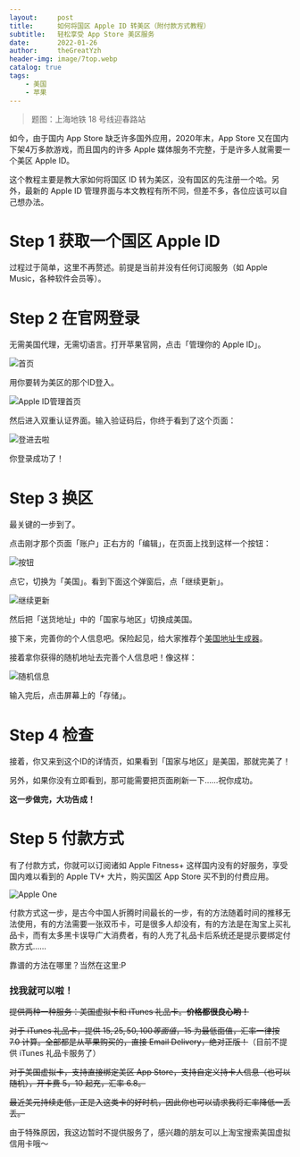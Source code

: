 ```yaml
---
layout:     post
title:      如何将国区 Apple ID 转美区（附付款方式教程）
subtitle:   轻松享受 App Store 美区服务
date:       2022-01-26
author:     theGreatYzh
header-img: image/7top.webp
catalog: true
tags:
    - 美国
    - 苹果
---
```


> 题图：上海地铁 18 号线迎春路站

如今，由于国内 App Store 缺乏许多国外应用，2020年末，App Store 又在国内下架4万多款游戏，而且国内的许多 Apple 媒体服务不完整，于是许多人就需要一个美区 Apple ID。

这个教程主要是教大家如何将国区 ID 转为美区，没有国区的先注册一个哈。另外，最新的 Apple ID 管理界面与本文教程有所不同，但差不多，各位应该可以自己想办法。

# Step 1 获取一个国区 Apple ID

过程过于简单，这里不再赘述。前提是当前并没有任何订阅服务（如 Apple Music，各种软件会员等）。

# Step 2 在官网登录

无需美国代理，无需切语言。打开苹果官网，点击「管理你的 Apple ID」。

![首页](https://pic2.zhimg.com/80/v2-feba1f96d6e76a7def06cad2b3f2665d_1440w.jpg)

用你要转为美区的那个ID登入。

![Apple ID管理首页](https://pic3.zhimg.com/80/v2-326bbb73a7c3b8b130cf12fd2800a01e_1440w.jpg)

然后进入双重认证界面。输入验证码后，你终于看到了这个页面：

![登进去啦](https://pic1.zhimg.com/80/v2-5bbdf83cfa1b4b094cab2e180e110844_1440w.jpg) 

你登录成功了！

# Step 3 换区

最关键的一步到了。

点击刚才那个页面「账户」正右方的「编辑」，在页面上找到这样一个按钮：

![按钮](https://pic4.zhimg.com/80/v2-9037af2c2acfb4f9a52095a01f0fecc7_1440w.jpg)

点它，切换为「美国」。看到下面这个弹窗后，点「继续更新」。

![继续更新](https://pic4.zhimg.com/80/v2-45b570ebc74dc594e0711ec938fc5613_1440w.jpg)

然后把「送货地址」中的「国家与地区」切换成美国。

接下来，完善你的个人信息吧。保险起见，给大家推荐个[美国地址生成器](www.meiguodizhi.com)。

接着拿你获得的随机地址去完善个人信息吧！像这样：

![随机信息](https://pic2.zhimg.com/80/v2-32d0fa008c14e0ef0c2d425d71806fb1_1440w.jpg)

输入完后，点击屏幕上的「存储」。

# Step 4 检查

接着，你又来到这个ID的详情页，如果看到「国家与地区」是美国，那就完美了！

另外，如果你没有立即看到，那可能需要把页面刷新一下……祝你成功。

**这一步做完，大功告成！**

# Step 5 付款方式

有了付款方式，你就可以订阅诸如 Apple Fitness+ 这样国内没有的好服务，享受国内难以看到的 Apple TV+ 大片，购买国区 App Store 买不到的付费应用。

![Apple One](https://www.apple.com/v/services/a/images/services/overview/apple-one/apple_services_icons__sexuv1uj3eaq_small_2x.png)

付款方式这一步，是古今中国人折腾时间最长的一步，有的方法随着时间的推移无法使用，有的方法需要一张双币卡，可是很多人却没有，有的方法是在淘宝上买礼品卡，而有太多黑卡误导广大消费者，有的人充了礼品卡后系统还是提示要绑定付款方式……

靠谱的方法在哪里？当然在这里:P

### 找我就可以啦！

~~提供两种一种服务：美国虚拟卡和 iTunes 礼品卡。**价格都很良心哟！**~~

~~对于 iTunes 礼品卡，提供 $15,25,50,100 等面值，$15 为最低面值，汇率一律按 7.0 计算。全部都是从苹果购买的，直接 Email Delivery，绝对正版！~~（目前不提供 iTunes 礼品卡服务了）

~~对于美国虚拟卡，支持直接绑定美区 App Store，支持自定义持卡人信息（也可以随机），开卡费 $5，$10 起充，汇率 6.8。~~

~~最近美元持续走低，正是入这类卡的好时机，因此你也可以请求我将汇率降低一丢丢。~~

由于特殊原因，我这边暂时不提供服务了，感兴趣的朋友可以上淘宝搜索美国虚拟信用卡哦～

